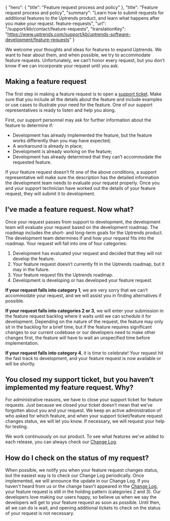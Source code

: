 {
  "hero": {
    "title": "Feature request process and policy"
  },
  "title": "Feature request process and policy",
  "summary": "Learn how to submit requests for additional features to the Uptrends product, and learn what happens after you make your request. feature-requests",
  "url": "/support/kb/contact/feature-requests",
  "translationKey": "https://www.uptrends.com/support/kb/uptrends-software-development/feature-requests"
}

We welcome your thoughts and ideas for features to expand Uptrends. We want to hear about them, and when possible, we try to accommodate feature requests. Unfortunately, we can’t honor every request, but you don’t know if we can incorporate your request until you ask.

## Making a feature request

The first step in making a feature request is to open a [support ticket](/contact). Make sure that you include all the details about the feature and include examples or use cases to illustrate your need for the feature. One of our support representatives is ready to listen and help you along.

First, our support personnel may ask for further information about the feature to determine if:

-   Development has already implemented the feature, but the feature works differently than you may have expected;
-   A workaround is already in place;
-   Development is already working on the feature;
-   Development has already determined that they can’t accommodate the requested feature.

If your feature request doesn’t fit one of the above conditions, a support representative will make sure the description has the detailed information the development team needs to evaluate your request properly. Once you and your support technician have worked out the details of your feature request, they will submit it to development.

## I’ve made a feature request. Now what?

Once your request passes from support to development, the development team will evaluate your request based on the development roadmap. The roadmap includes the short- and long-term goals for the Uptrends product. The development team determines if and how your request fits into the roadmap. Your request will fall into one of four categories:

1.  Development has evaluated your request and decided that they will not develop the feature.
2.  Your feature request doesn’t currently fit in the Uptrends roadmap, but it may in the future.
3.  Your feature request fits the Uptrends roadmap.
4.  Development is developing or has developed your feature request.

**If your request falls into category 1**, we are very sorry that we can’t accommodate your request, and we will assist you in finding alternatives if possible.

**If your request falls into categories 2 or 3**, we will enter your submission in the feature request backlog where it waits until we can schedule it for development. Depending on the nature of the request, the feature may only sit in the backlog for a brief time, but if the feature requires significant changes to our current codebase or our developers need to make other changes first, the feature will have to wait an unspecified time before implementation.

**If your request falls into category 4**, it is time to celebrate! Your request hit the fast track to development, and your feature request is now available or will be shortly.

## You closed my support ticket, but you haven’t implemented my feature request. Why?

For administrative reasons, we have to close your support ticket for feature requests. Just because we closed your ticket doesn’t mean that we’ve forgotten about you and your request. We keep an active administration of who asked for which feature, and when your support ticket/feature request changes status, we will let you know. If necessary, we will request your help for testing.  
  
We work continuously on our product. To see what features we've added to each release, you can always check our [Change Log](/changelog).

## How do I check on the status of my request?

When possible, we notify you when your feature request changes status, but the easiest way is to check our Change Log periodically. Once implemented, we will announce the update in our Change Log.  If you haven't heard from us or the change hasn't appeared in the [Change Log](/changelog), your feature request is still in the holding pattern (categories 2 and 3). Our developers love making our users happy, so believe us when we say the developers will get to your feature request as soon as possible. Until then, all we can do is wait, and opening additional tickets to check on the status of your request is not necessary.
